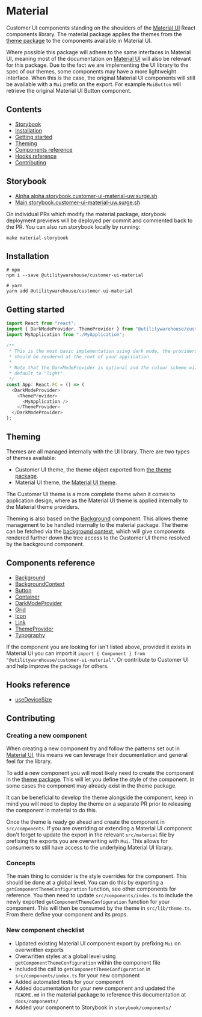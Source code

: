 # Material

Customer UI components standing on the shoulders of the [Material UI](https://next.material-ui.com/) React components library. The material package applies the themes from the [theme package](../theme) to the components available in Material UI.

Where possible this package will adhere to the same interfaces in Material UI, meaning most of the documentation on [Material UI](https://next.material-ui.com/) will also be relevant for this package. Due to the fact we are implementing the UI library to the spec of our themes, some components may have a more lightweight interface. When this is the case, the original Material UI components will still be available with a `Mui` prefix on the export. For example `MuiButton` will retrieve the original Material UI Button component.

## Contents

* [Storybook](#storybook)
* [Installation](#installation)
* [Getting started](#getting-started)
* [Theming](#theming)
* [Components reference](#components-reference)
* [Hooks reference](#hooks-reference)
* [Contributing](#contributing)

## Storybook

* [Alpha alpha.storybook.customer-ui-material-uw.surge.sh](http://alpha.storybook.customer-ui-material-uw.surge.sh/)
* [Main storybook.customer-ui-material-uw.surge.sh](http://storybook.customer-ui-material-uw.surge.sh/)

On individual PRs which modify the material package, storybook deployment previews will be deployed per commit and commented back to the PR. You can also run storybook locally by running:

```shell
make material-storybook
```

## Installation

```shell
# npm
npm i --save @utilitywarehouse/customer-ui-material

# yarn
yarn add @utilitywarehouse/customer-ui-material
```

## Getting started

```TypeScript
import React from "react";
import { DarkModeProvider, ThemeProvider } from "@utilitywarehouse/customer-ui-material";
import MyApplication from "./MyApplication";

/**
 * This is the most basic implementation using dark mode, the providers
 * should be rendered at the root of your application.
 * 
 * Note that the DarkModeProvider is optional and the colour scheme will
 * default to "light".
 */
const App: React.FC = () => (
  <DarkModeProvider>
    <ThemeProvider>
      <MyApplication />
    </ThemeProvider>
  </DarkModeProvider>
);

```

## Theming

Themes are all managed internally with the UI library. There are two types of themes available:

* Customer UI theme, the theme object exported from [the theme package](../theme).
* Material UI theme, the [Material UI theme](https://next.material-ui.com/customization/default-theme/#main-content).

The Customer UI theme is a more complete theme when it comes to application design, where as the Material UI theme is applied internally to the Material theme providers.

Theming is also based on the [Background](docs/components/Background) component. This allows theme management to be handled internally to the material package. The theme can be fetched via the [background context](docs/components/BackgroundContext), which will give components rendered further down the tree access to the Customer UI theme resolved by the background component.

## Components reference

* [Background](docs/components/Background)
* [BackgroundContext](docs/components/BackgroundContext)
* [Button](docs/components/Button)
* [Container](docs/components/Container)
* [DarkModeProvider](docs/components/DarkModeProvider)
* [Grid](docs/components/Grid)
* [Icon](docs/components/Icon)
* [Link](docs/components/Link)
* [ThemeProvider](docs/components/ThemeProvider)
* [Typography](docs/components/Typography)

If the component you are looking for isn't listed above, provided it exists in Material UI you can import it `import { Component } from "@utilitywarehouse/customer-ui-material"`. Or contribute to Customer UI and help improve the package for others.

## Hooks reference

* [useDeviceSize](docs/hooks/useDeviceSize)

## Contributing

### Creating a new component

When creating a new component try and follow the patterns set out in [Material UI](https://next.material-ui.com/), this means we can leverage their documentation and general feel for the library.

To add a new component you will most likely need to create the component in the [theme package](../theme). This will let you define the style of the component. In some cases the component may already exist in the theme package.

It can be beneficial to develop the theme alongside the component, keep in mind you will need to deploy the theme on a separate PR prior to releasing the component in material to do this.

Once the theme is ready go ahead and create the component in `src/components`. If you are overriding or extending a Material UI component don't forget to update the export in the relevant `src/material` file by prefixing the exports you are overwriting with `Mui`. This allows for consumers to still have access to the underlying Material UI library.

### Concepts

The main thing to consider is the style overrides for the component. This should be done at a global level. You can do this by exporting a `getComponentThemeConfiguration` function, see other components for reference. You then need to update `src/components/index.ts` to include the newly exported `getComponentThemeConfiguration` function for your component. This will then be consumed by the theme in `src/lib/theme.ts`. From there define your component and its props.

### New component checklist

* Updated existing Material UI component export by prefixing `Mui` on overwritten exports
* Overwritten styles at a global level using `getComponentThemeConfiguration` within the component file
* Included the call to `getComponentThemeConfiguration` in `src/components/index.ts` for your new component
* Added automated tests for your component
* Added documentation for your new component and updated the `README.md` in the material package to reference this documentation at `docs/components/`
* Added your component to Storybook in `storybook/components/`
